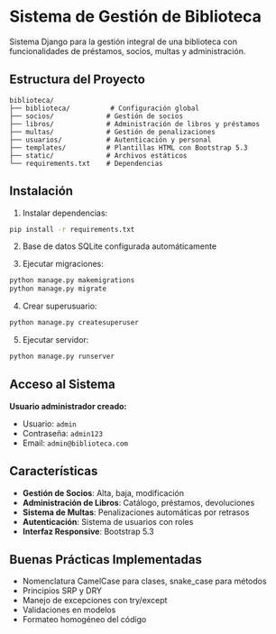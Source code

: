 # Sistema de Gestión de Biblioteca

Sistema Django para la gestión integral de una biblioteca con funcionalidades de préstamos, socios, multas y administración.

## Estructura del Proyecto

```
biblioteca/
├── biblioteca/          # Configuración global
├── socios/             # Gestión de socios
├── libros/             # Administración de libros y préstamos
├── multas/             # Gestión de penalizaciones
├── usuarios/           # Autenticación y personal
├── templates/          # Plantillas HTML con Bootstrap 5.3
├── static/             # Archivos estáticos
└── requirements.txt    # Dependencias
```

## Instalación

1. Instalar dependencias:
```bash
pip install -r requirements.txt
```

2. Base de datos SQLite configurada automáticamente

3. Ejecutar migraciones:
```bash
python manage.py makemigrations
python manage.py migrate
```

4. Crear superusuario:
```bash
python manage.py createsuperuser
```

5. Ejecutar servidor:
```bash
python manage.py runserver
```

## Acceso al Sistema

**Usuario administrador creado:**
- Usuario: `admin`
- Contraseña: `admin123`
- Email: `admin@biblioteca.com`

## Características

- **Gestión de Socios**: Alta, baja, modificación
- **Administración de Libros**: Catálogo, préstamos, devoluciones
- **Sistema de Multas**: Penalizaciones automáticas por retrasos
- **Autenticación**: Sistema de usuarios con roles
- **Interfaz Responsive**: Bootstrap 5.3

## Buenas Prácticas Implementadas

- Nomenclatura CamelCase para clases, snake_case para métodos
- Principios SRP y DRY
- Manejo de excepciones con try/except
- Validaciones en modelos
- Formateo homogéneo del código